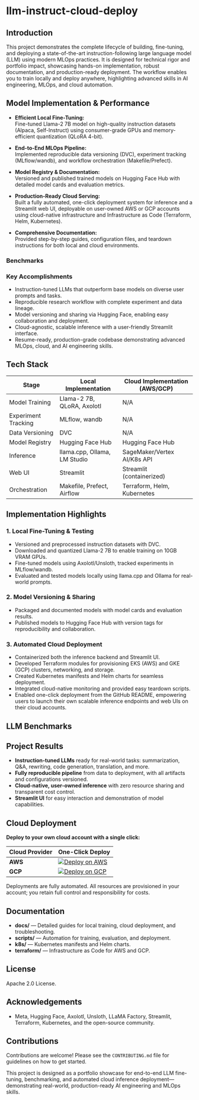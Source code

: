 # llm-instruct-cloud-deploy

## Introduction

This project demonstrates the complete lifecycle of building, fine-tuning, and deploying a state-of-the-art instruction-following large language model (LLM) using modern MLOps practices. It is designed for technical rigor and portfolio impact, showcasing hands-on implementation, robust documentation, and production-ready deployment. The workflow enables you to train locally and deploy anywhere, highlighting advanced skills in AI engineering, MLOps, and cloud automation.

## Model Implementation & Performance

- **Efficient Local Fine-Tuning:**  
  Fine-tuned Llama-2 7B model on high-quality instruction datasets (Alpaca, Self-Instruct) using consumer-grade GPUs and memory-efficient quantization (QLoRA 4-bit).

- **End-to-End MLOps Pipeline:**  
  Implemented reproducible data versioning (DVC), experiment tracking (MLflow/wandb), and workflow orchestration (Makefile/Prefect).

- **Model Registry & Documentation:**  
  Versioned and published trained models on Hugging Face Hub with detailed model cards and evaluation metrics.

- **Production-Ready Cloud Serving:**  
  Built a fully automated, one-click deployment system for inference and a Streamlit web UI, deployable on user-owned AWS or GCP accounts using cloud-native infrastructure and Infrastructure as Code (Terraform, Helm, Kubernetes).

- **Comprehensive Documentation:**  
  Provided step-by-step guides, configuration files, and teardown instructions for both local and cloud environments.

### Benchmarks

### Key Accomplishments

- Instruction-tuned LLMs that outperform base models on diverse user prompts and tasks.
- Reproducible research workflow with complete experiment and data lineage.
- Model versioning and sharing via Hugging Face, enabling easy collaboration and deployment.
- Cloud-agnostic, scalable inference with a user-friendly Streamlit interface.
- Resume-ready, production-grade codebase demonstrating advanced MLOps, cloud, and AI engineering skills.

## Tech Stack

| Stage              | Local Implementation                        | Cloud Implementation (AWS/GCP)     |
|--------------------|---------------------------------------------|------------------------------------|
| Model Training     | Llama-2 7B, QLoRA, Axolotl                  | N/A                                |
| Experiment Tracking| MLflow, wandb                               | N/A                                |
| Data Versioning    | DVC                                         | N/A                                |
| Model Registry     | Hugging Face Hub                            | Hugging Face Hub                   |
| Inference          | llama.cpp, Ollama, LM Studio                | SageMaker/Vertex AI/K8s API        |
| Web UI             | Streamlit                                   | Streamlit (containerized)          |
| Orchestration      | Makefile, Prefect, Airflow                  | Terraform, Helm, Kubernetes        |

## Implementation Highlights

### 1. Local Fine-Tuning & Testing

- Versioned and preprocessed instruction datasets with DVC.
- Downloaded and quantized Llama-2 7B to enable training on 10GB VRAM GPUs.
- Fine-tuned models using Axolotl/Unsloth, tracked experiments in MLflow/wandb.
- Evaluated and tested models locally using llama.cpp and Ollama for real-world prompts.

### 2. Model Versioning & Sharing

- Packaged and documented models with model cards and evaluation results.
- Published models to Hugging Face Hub with version tags for reproducibility and collaboration.

### 3. Automated Cloud Deployment

- Containerized both the inference backend and Streamlit UI.
- Developed Terraform modules for provisioning EKS (AWS) and GKE (GCP) clusters, networking, and storage.
- Created Kubernetes manifests and Helm charts for seamless deployment.
- Integrated cloud-native monitoring and provided easy teardown scripts.
- Enabled one-click deployment from the GitHub README, empowering users to launch their own scalable inference endpoints and web UIs on their cloud accounts.

## LLM Benchmarks

## Project Results

- **Instruction-tuned LLMs** ready for real-world tasks: summarization, Q&A, rewriting, code generation, translation, and more.
- **Fully reproducible pipeline** from data to deployment, with all artifacts and configurations versioned.
- **Cloud-native, user-owned inference** with zero resource sharing and transparent cost control.
- **Streamlit UI** for easy interaction and demonstration of model capabilities.

## Cloud Deployment

**Deploy to your own cloud account with a single click:**

| Cloud Provider | One-Click Deploy |
|----------------|------------------|
| **AWS**        | [![Deploy on AWS](https://img.shields.io/badge/Deploy-AWS-blue?logo=amazon-aws)](https://github.com/llm-instruct-cloud-deploy/actions/workflows/deploy-aws.yml) |
| **GCP**        | [![Deploy on GCP](https://img.shields.io/badge/Deploy-GCP-orange?logo=google-cloud)](https://github.com/llm-instruct-cloud-deploy/actions/workflows/deploy-gcp.yml) |

Deployments are fully automated. All resources are provisioned in your account; you retain full control and responsibility for costs.

## Documentation

- **docs/** — Detailed guides for local training, cloud deployment, and troubleshooting.
- **scripts/** — Automation for training, evaluation, and deployment.
- **k8s/** — Kubernetes manifests and Helm charts.
- **terraform/** — Infrastructure as Code for AWS and GCP.

## License

Apache 2.0 License.

## Acknowledgements

- Meta, Hugging Face, Axolotl, Unsloth, LLaMA Factory, Streamlit, Terraform, Kubernetes, and the open-source community.

## Contributions

Contributions are welcome! Please see the `CONTRIBUTING.md` file for guidelines on how to get started.

This project is designed as a portfolio showcase for end-to-end LLM fine-tuning, benchmarking, and automated cloud inference deployment—demonstrating real-world, production-ready AI engineering and MLOps skills.
